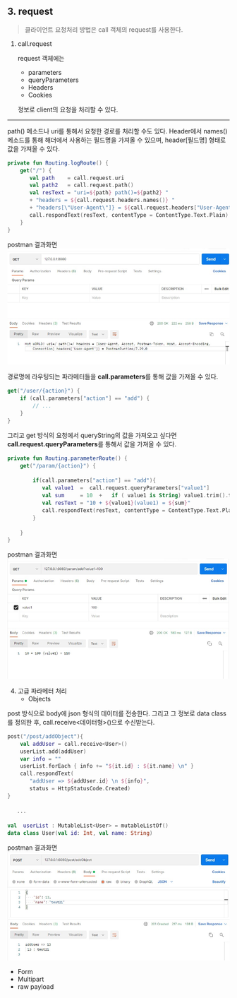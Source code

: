 ## 3. request
> 클라이언트 요청처리 방법은 call 객체의 request를 사용한다. 

1. call.request 
   
    request 객체에는 
    - parameters 
    - queryParameters 
    - Headers 
    - Cookies 
    
    정보로 client의 요청을 처리할 수 있다.

----

path() 메소드나 uri를 통해서 요청한 경로를 처리할 수도 있다. Header에서 names() 메소드를 통해 해더에서 사용하는 필드명을 가져올 수 있으며, header[필드명] 형태로 값을 가져올 수 있다. 
   
~~~kotlin
private fun Routing.logRoute() {
    get("/") {
       val path    = call.request.uri
       val path2   = call.request.path()
       val resText = "uri=${path} path()=${path2} " 
       + "headers = ${call.request.headers.names()} " 
       + "headers[\"User-Agent\"]} = ${call.request.headers["User-Agent"]}"
       call.respondText(resText, contentType = ContentType.Text.Plain)
    }
}
~~~

postman 결과화면 
![](images/request_1_postman.jpg)


경로명에 라우팅되는 파라메터들을 **call.parameters**를 통해 값을 가져올 수 있다. 
~~~kotlin
get("/user/{action}") {
    if (call.parameters["action"] == "add") {
        // ...
    }
}
~~~
그리고 get 방식의 요청에서 queryString의 값을 가져오고 싶다면 **call.request.queryParameters**를 통해서 값을 가져올 수 있다. 
~~~kotlin
private fun Routing.parameterRoute() {
    get("/param/{action}") {

        if(call.parameters["action"] == "add"){
           val value1  =  call.request.queryParameters["value1"]
           val sum     = 10  +   if ( value1 is String) value1.trim().toInt() else 0
           val resText = "10 + ${value1}(value1) = ${sum}"
           call.respondText(resText, contentType = ContentType.Text.Plain)
        }

    }
}

~~~

postman 결과화면
![](images/request_2_postman.jpg)

4. 고급 파라메터 처리 
   - Objects

post 방식으로 body에 json 형식의 데이터를 전송한다. 그리고 그 정보로 data class를 정의한 후, call.receive<데이터형>()으로 수신받는다.      
~~~kotlin
post("/post/addObject"){
    val addUser = call.receive<User>()
    userList.add(addUser)
    var info = ""
    userList.forEach { info += "${it.id} : ${it.name} \n" }
    call.respondText(
       "addUser => ${addUser.id} \n ${info}", 
       status = HttpStatusCode.Created)
}

   ...

val  userList : MutableList<User> = mutableListOf()
data class User(val id: Int, val name: String)

~~~

postman 결과화면
![](images/request_3_postman.jpg)     

   - Form 
   - Multipart 
   - raw payload


